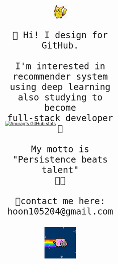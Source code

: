 <div style="width:350px; height:400px; float: left;margin-right:10px;">
    <p align="center">
        <br>
        <img src=".\pikapika.gif" width="45px">
        <br>
      <samp style="font-size:2em;">
        <br>🎈 Hi! I design for GitHub.<br>
        <br>I'm interested in recommender system <br>using deep learning
        <br>also studying to become <br>full-stack developer📖<br>
        <br>My motto is "Persistence beats talent"<br>👊👊<br><br>
        📨contact me here: hoon105204@gmail.com
        <br><br>
          <img src=".\nyang.gif" width= "100px">
      </samp>
    </p>
</div>




[![Anurag's GitHub stats](https://github-readme-stats.vercel.app/api?username=hoon105204&show_icons=true&theme=gotham)](https://github.com/anuraghazra/github-readme-stats)

